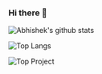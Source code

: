 ### Hi there 👋

<!--
**amshenoy/amshenoy** is a ✨ _special_ ✨ repository because its `README.md` (this file) appears on your GitHub profile.

Here are some ideas to get you started:

- 🔭 I’m currently working on ...
- 🌱 I’m currently learning ...
- 👯 I’m looking to collaborate on ...
- 🤔 I’m looking for help with ...
- 💬 Ask me about ...
- 📫 How to reach me: ...
- 😄 Pronouns: ...
- ⚡ Fun fact: ...
-->

![Abhishek's github stats](https://github-readme-stats.vercel.app/api?username=amshenoy&count_private=true&show_icons=true&theme=material-palenight)

![Top Langs](https://github-readme-stats.vercel.app/api/top-langs/?username=amshenoy&layout=compact&theme=material-palenight)


![Top Project](https://github-readme-stats.vercel.app/api/pin/?username=amshenoy&repo=lucid-project&theme=material-palenight)
